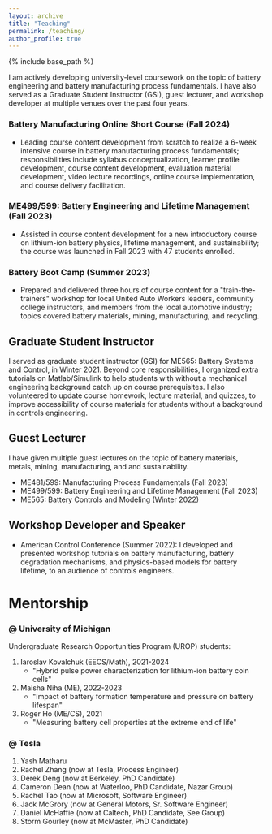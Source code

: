 ```yaml
---
layout: archive
title: "Teaching"
permalink: /teaching/
author_profile: true
---
```


{% include base_path %}

I am actively developing university-level coursework on the topic of battery engineering and battery manufacturing process fundamentals. I have also served as a Graduate Student Instructor (GSI), guest lecturer, and workshop developer at multiple venues over the past four years.

### Battery Manufacturing Online Short Course (**Fall 2024**)

- Leading course content development from scratch to realize a 6-week intensive course in battery manufacturing process fundamentals; responsibilities include syllabus conceptualization, learner profile development, course content development, evaluation material development, video lecture recordings, online course implementation, and course delivery facilitation.

### ME499/599: Battery Engineering and Lifetime Management (**Fall 2023**)

- Assisted in course content development for a new introductory course on lithium-ion battery physics, lifetime management, and sustainability; the course was launched in Fall 2023 with 47 students enrolled.

### Battery Boot Camp (**Summer 2023**)

- Prepared and delivered three hours of course content for a "train-the-trainers" workshop for local United Auto Workers leaders, community college instructors, and members from the local automotive industry; topics covered battery materials, mining, manufacturing, and recycling.

## Graduate Student Instructor

I served as graduate student instructor (GSI) for ME565: Battery Systems and Control, in Winter 2021. Beyond core responsibilities, I organized extra tutorials on Matlab/Simulink to help students with without a mechanical engineering background catch up on course prerequisites. I also volunteered to update course homework, lecture material, and quizzes, to improve accessibility of course materials for students without a background in controls engineering.

## Guest Lecturer

I have given multiple guest lectures on the topic of battery materials, metals, mining, manufacturing, and and sustainability.

- ME481/599: Manufacturing Process Fundamentals (Fall 2023)
- ME499/599: Battery Engineering and Lifetime Management (Fall 2023)
- ME565: Battery Controls and Modeling (Winter 2022)

## Workshop Developer and Speaker

- American Control Conference (Summer 2022): I developed and presented workshop tutorials on battery manufacturing, battery degradation mechanisms, and physics-based models for battery lifetime, to an audience of controls engineers.

# Mentorship

### @ University of Michigan

Undergraduate Research Opportunities Program (UROP) students:
1. Iaroslav Kovalchuk (EECS/Math), 2021-2024
   - "Hybrid pulse power characterization for lithium-ion battery coin cells"
2. Maisha Niha (ME), 2022-2023
   - "Impact of battery formation temperature and pressure on battery lifespan"
3. Roger Ho (ME/CS), 2021
   - "Measuring battery cell properties at the extreme end of life"

### @ Tesla

1. Yash Matharu 
2. Rachel Zhang (now at Tesla, Process Engineer)
3. Derek Deng (now at Berkeley, PhD Candidate)
4. Cameron Dean (now at Waterloo, PhD Candidate, Nazar Group)
5. Rachel Tao (now at Microsoft, Software Engineer)
6. Jack McGrory (now at General Motors, Sr. Software Engineer)
7. Daniel McHaffie (now at Caltech, PhD Candidate, See Group)
8. Storm Gourley (now at McMaster, PhD Candidate)